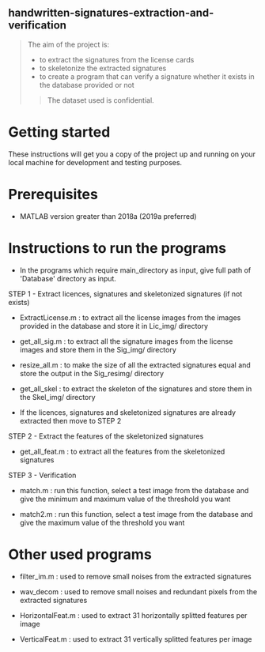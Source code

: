 ## handwritten-signatures-extraction-and-verification

> The aim of the project is:
>- to extract the signatures from the license cards
>- to skeletonize the extracted signatures
>- to create a program that can verify a signature whether it exists in the database provided or not
>> The dataset used is confidential.

# Getting started

These instructions will get you a copy of the project up and running on your local machine for development and testing purposes.


# Prerequisites

- MATLAB version greater than 2018a (2019a preferred)


# Instructions to run the programs

* In the programs which require main_directory as input, give full path of 'Database' directory as input.

STEP 1 - Extract licences, signatures and skeletonized signatures (if not exists)

- ExtractLicense.m : to extract all the license images from the images provided in the database and store it in Lic_img/ directory

- get_all_sig.m : to extract all the signature images from the license images and store them in the Sig_img/ directory

- resize_all.m : to make the size of all the extracted signatures equal and store the output in the Sig_resimg/ directory

- get_all_skel : to extract the skeleton of the signatures and store them in the Skel_img/ directory

* If the licences, signatures and skeletonized signatures are already extracted then move to STEP 2

STEP 2 - Extract the features of the skeletonized signatures

- get_all_feat.m : to extract all the features from the skeletonized signatures


STEP 3 - Verification

- match.m : run this function, select a test image from the database and give the minimum and maximum value of the threshold you want

- match2.m : run this function, select a test image from the database and give the maximum value of the threshold you want


# Other used programs

- filter_im.m : used to remove small noises from the extracted signatures

- wav_decom : used to remove small noises and redundant pixels from the extracted signatures

- HorizontalFeat.m : used to extract 31 horizontally splitted features per image

- VerticalFeat.m : used to extract 31 vertically splitted features per image



